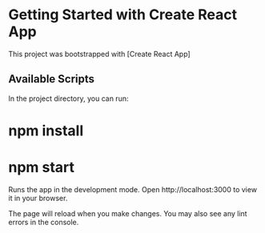 # Getting Started with Create React App
This project was bootstrapped with [Create React App]

## Available Scripts
In the project directory, you can run:

# npm install
# npm start
Runs the app in the development mode.
Open http://localhost:3000 to view it in your browser.

The page will reload when you make changes.
You may also see any lint errors in the console.
